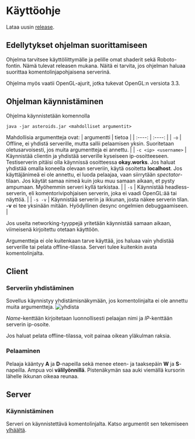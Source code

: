 # Käyttöohje
Lataa uusin [release](https://github.com/LazyKernel/ot-harjoitustyo/releases/latest).

## Edellytykset ohjelman suorittamiseen
Ohjelma tarvitsee käyttöliittymälle ja pelille omat shaderit sekä Roboto-fontin. Nämä tulevat releasen mukana. Näitä ei tarvita, jos ohjelman haluaa suorittaa komentolinjapohjaisena serverinä. 

Ohjelma myös vaatii OpenGL-ajurit, jotka tukevat OpenGL:n versiota 3.3.

## Ohjelman käynnistäminen
Ohjelma käynnistetään komennolla
```
java -jar asteroids.jar <mahdolliset argumentit>
```

Mahdollisia argumentteja ovat:
| argumentti | tietoa |
| :----: | :----: |
| `-o` | Offline, ei yhdistä serverille, mutta sallii pelaamisen yksin. Suoritetaan oletusarvoisesti, jos muita argumentteja ei annettu. |
| `-c <ip> <username>` | Käynnistää clientin ja yhdistää serverille kyseiseen ip-osoitteeseen. Testiserverin pitäisi olla käynnissä osoitteessa __okay.works__. Jos haluat yhdistää omalla koneella olevaan serveriin, käytä osoitetta __localhost__. Jos käyttäjänimeä ei ole annettu, ei luoda pelaajaa, vaan siirrytään _spectator_-tilaan. Jos käytät samaa nimeä kuin joku muu samaan aikaan, et pysty ampumaan. Myöhemmin serveri kyllä tarkistaa. |
| `-s` | Käynnistää headless-serverin, eli komentorivipohjaisen serverin, joka ei vaadi OpenGL:ää tai näyttöä. |
| `-s -v` | Käynnistää serverin ja ikkunan, josta näkee serverin tilan. __-v__ ei tee yksinään mitään. Hyödyllinen desync ongelmien debuggaamiseen. |

Jos useita networking-tyyppejä yritetään käynnistää samaan aikaan, viimeisenä kirjoitettu otetaan käyttöön.

Argumentteja ei ole kuitenkaan tarve käyttää, jos haluaa vain yhdistää serverille tai pelata offline-tilassa. Serveri tulee kuitenkin avata komentolinjalta.

## Client
### Serveriin yhdistäminen
Sovellus käynnistyy yhdistämisnäkymään, jos komentolinjalta ei ole annettu muita argumentteja.
![yhdista](https://i.imgur.com/qwRdJy7.png)

_Name_-kenttään kirjoitetaan luonnollisesti pelaajan nimi ja _IP_-kenttään serverin ip-osoite.

Jos haluat pelata offline-tilassa, voit painaa oikean yläkulman raksia.

### Pelaaminen
Pelaaja kääntyy __A__ ja __D__-napeilla sekä menee eteen- ja taaksepäin __W__ ja __S__-napeilla. Ampua voi __välilyönnillä__. Pistenäkymän saa auki viemällä kursorin lähelle ikkunan oikeaa reunaa.


## Server
### Käynnistäminen
Serveri on käynnistettävä komentolinjalta. Katso argumentit sen tekemiseen [ylhäältä](https://github.com/LazyKernel/ot-harjoitustyo/tree/master/dokumentointi/kayttoohje.md#ohjelman-käynnistäminen).